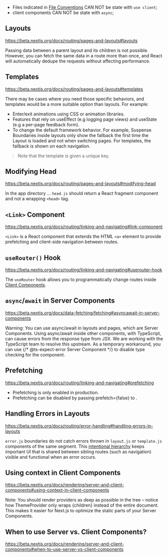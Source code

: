 - Files indicated in [File Conventions](https://beta.nextjs.org/docs/routing/fundamentals#file-conventions) CAN NOT be state with `use client`;
- client components CAN NOT be state with `async`;

## Layouts

https://beta.nextjs.org/docs/routing/pages-and-layouts#layouts

Passing data between a parent layout and its children is not possible. However, you can fetch the same data in a route more than once, and React will automatically dedupe the requests without affecting performance.

## Templates

https://beta.nextjs.org/docs/routing/pages-and-layouts#templates

There may be cases where you need those specific behaviors, and templates would be a more suitable option than layouts. For example:

- Enter/exit animations using CSS or animation libraries.
- Features that rely on useEffect (e.g logging page views) and useState (e.g a per-page feedback form).
- To change the default framework behavior. For example, Suspense Boundaries inside layouts only show the fallback the first time the Layout is loaded and not when switching pages. For templates, the fallback is shown on each navigation.

> Note that the template is given a unique key.

## Modifying Head

https://beta.nextjs.org/docs/routing/pages-and-layouts#modifying-head

In the app directory ... `head.js` should return a React fragment component and not a wrapping `<head>` tag.

## `<Link>` Component

https://beta.nextjs.org/docs/routing/linking-and-navigating#link-component

`<Link>` is a React component that extends the HTML `<a>` element to provide prefetching and client-side navigation between routes.

## `useRouter()` Hook

https://beta.nextjs.org/docs/routing/linking-and-navigating#userouter-hook

The `useRouter` hook allows you to programmatically change routes inside [Client Components](https://beta.nextjs.org/docs/rendering/server-and-client-components).

## `async`/`await` in Server Components

https://beta.nextjs.org/docs/data-fetching/fetching#asyncawait-in-server-components

Warning: You can use async/await in layouts and pages, which are Server Components. Using async/await inside other components, with TypeScript, can cause errors from the response type from JSX. We are working with the TypeScript team to resolve this upstream. As a temporary workaround, you can use {/* @ts-expect-error Server Component */} to disable type checking for the component.

## Prefetching

https://beta.nextjs.org/docs/routing/linking-and-navigating#prefetching


- Prefetching is only enabled in production.
- Prefetching can be disabled by passing prefetch={false} to <Link>.

## Handling Errors in Layouts

https://beta.nextjs.org/docs/routing/error-handling#handling-errors-in-layouts

`error.js` boundaries do not catch errors thrown in `layout.js` or `template.js` components of the same segment. This [intentional hierarchy](https://beta.nextjs.org/docs/routing/error-handling#nested-routes) keeps important UI that is shared between sibling routes (such as navigation) visible and functional when an error occurs.

## Using context in Client Components

https://beta.nextjs.org/docs/rendering/server-and-client-components#using-context-in-client-components

Note: You should render providers as deep as possible in the tree – notice how ThemeProvider only wraps {children} instead of the entire <html> document. This makes it easier for Next.js to optimize the static parts of your Server Components.

## When to use Server vs. Client Components?

https://beta.nextjs.org/docs/rendering/server-and-client-components#when-to-use-server-vs-client-components


